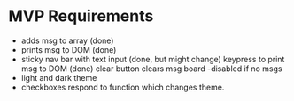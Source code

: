 # MVP Requirements

- adds msg to array (done)
- prints msg to DOM (done)
- sticky nav bar with text input (done,  but might change)
keypress to print msg to DOM (done)
clear button clears msg board
    -disabled if no msgs
- light and dark theme
- checkboxes respond to function which changes theme.

